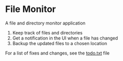 # File Monitor

A file and directory monitor application

1. Keep track of files and directories
2. Get a notification in the UI when a file has changed
3. Backup the updated files to a chosen location

For a list of fixes and changes, see the [todo.txt](https://github.com/ajoh504/FileMonitor/blob/main/FileMonitor/todo.txt) file
